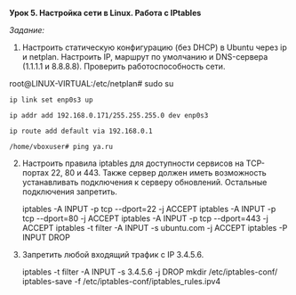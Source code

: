 **Урок 5. Настройка сети в Linux. Работа с IPtables**

*Задание:*
1. Настроить статическую конфигурацию (без DHCP) в Ubuntu через ip и netplan. 
   Настроить IP, маршрут по умолчанию и DNS-сервера (1.1.1.1 и 8.8.8.8). Проверить работоспособность сети.

root@LINUX-VIRTUAL:/etc/netplan# sudo su

	ip link set enp0s3 up
	
	ip addr add 192.168.0.171/255.255.255.0 dev enp0s3
	
	ip route add default via 192.168.0.1
	
	/home/vboxuser# ping ya.ru


2. Настроить правила iptables для доступности сервисов на TCP-портах 22, 80 и 443. 
   Также сервер должен иметь возможность устанавливать подключения к серверу обновлений. Остальные подключения запретить.

	iptables -A INPUT -p tcp --dport=22 -j ACCEPT
	iptables -A INPUT -p tcp --dport=80 -j ACCEPT
	iptables -A INPUT -p tcp --dport=443 -j ACCEPT
	iptables -t filter -A INPUT -s ubuntu.com -j ACCEPT
	iptables -P INPUT DROP

3. Запретить любой входящий трафик с IP 3.4.5.6.

	iptables -t filter -A INPUT -s 3.4.5.6 -j DROP
	mkdir /etc/iptables-conf/
	iptables-save -f /etc/iptables-conf/iptables_rules.ipv4
  
